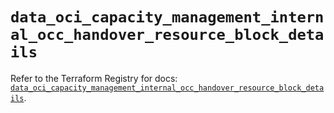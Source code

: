 # `data_oci_capacity_management_internal_occ_handover_resource_block_details`

Refer to the Terraform Registry for docs: [`data_oci_capacity_management_internal_occ_handover_resource_block_details`](https://registry.terraform.io/providers/oracle/oci/6.37.0/docs/data-sources/capacity_management_internal_occ_handover_resource_block_details).

